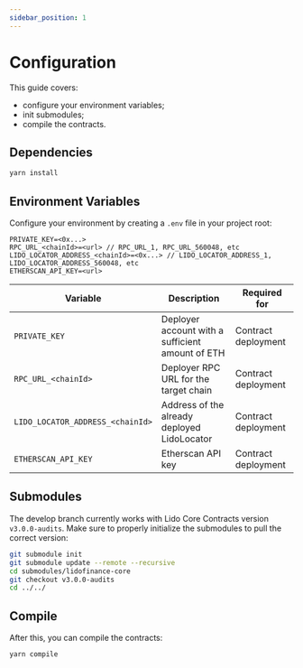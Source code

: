 ```yaml
---
sidebar_position: 1
---
```


# Configuration

This guide covers:

- configure your environment variables;
- init submodules;
- compile the contracts.

## Dependencies

```bash
yarn install
```

## Environment Variables

Configure your environment by creating a `.env` file in your project root:

```.env
PRIVATE_KEY=<0x...>
RPC_URL_<chainId>=<url> // RPC_URL_1, RPC_URL_560048, etc
LIDO_LOCATOR_ADDRESS_<chainId>=<0x...> // LIDO_LOCATOR_ADDRESS_1, LIDO_LOCATOR_ADDRESS_560048, etc
ETHERSCAN_API_KEY=<url>
```

| Variable                         | Description                                      | Required for        |
| -------------------------------- | ------------------------------------------------ | ------------------- |
| `PRIVATE_KEY`                    | Deployer account with a sufficient amount of ETH | Contract deployment |
| `RPC_URL_<chainId>`              | Deployer RPC URL for the target chain            | Contract deployment |
| `LIDO_LOCATOR_ADDRESS_<chainId>` | Address of the already deployed LidoLocator      | Contract deployment |
| `ETHERSCAN_API_KEY`              | Etherscan API key                                | Contract deployment |

## Submodules

The develop branch currently works with Lido Core Contracts version `v3.0.0-audits`.
Make sure to properly initialize the submodules to pull the correct version:

```bash
git submodule init
git submodule update --remote --recursive
cd submodules/lidofinance-core
git checkout v3.0.0-audits
cd ../../
```

## Compile

After this, you can compile the contracts:

```bash
yarn compile
```

